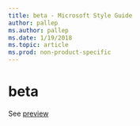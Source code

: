 ```yaml
---
title: beta - Microsoft Style Guide
author: pallep
ms.author: pallep
ms.date: 1/19/2018
ms.topic: article
ms.prod: non-product-specific
---
```


# beta

See [preview](/style-guide/a-z-word-list-term-collections/p/preview)
